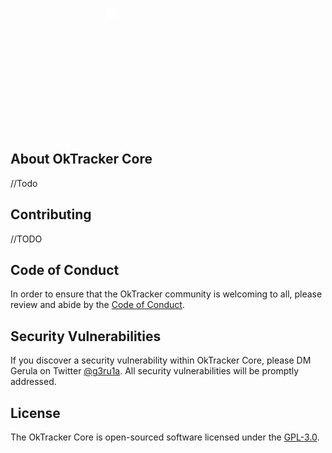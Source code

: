 <p align="center"><a href="https://beta.oktracker.com" target="_blank"><img src="https://beta.oktracker.com/logo.png" width="200" style="filter: brightness(0) invert(1);"></a></p>

<p align="center">
<!-- <a href="https://travis-ci.org/laravel/framework"><img src="https://travis-ci.org/laravel/framework.svg" alt="Build Status"></a>
<a href="https://packagist.org/packages/laravel/framework"><img src="https://img.shields.io/packagist/dt/laravel/framework" alt="Total Downloads"></a>
<a href="https://packagist.org/packages/laravel/framework"><img src="https://img.shields.io/packagist/v/laravel/framework" alt="Latest Stable Version"></a>
<a href="https://packagist.org/packages/laravel/framework"><img src="https://img.shields.io/packagist/l/laravel/framework" alt="License"></a> -->
</p>

## About OkTracker Core

//Todo

## Contributing

//TODO

## Code of Conduct

In order to ensure that the OkTracker community is welcoming to all, please review and abide by the [Code of Conduct](https://github.com/g3ru1a/oktracker-core/blob/master/CODE_OF_CONDUCT.MD).

## Security Vulnerabilities

If you discover a security vulnerability within OkTracker Core, please DM Gerula on Twitter [@g3ru1a](https://twitter.com/g3ru1a). All security vulnerabilities will be promptly addressed.

## License

The OkTracker Core is open-sourced software licensed under the [GPL-3.0]().
